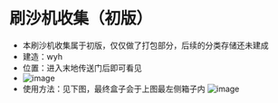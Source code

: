 # 刷沙机收集（初版）
- 本刷沙机收集属于初版，仅仅做了打包部分，后续的分类存储还未建成
- 建造：wyh
- 位置：进入末地传送门后即可看见
- ![image](https://github.com/user-attachments/assets/1fd99b80-7b3e-4ff9-b007-06193111b2df)
- 使用方法：见下图，最终盒子会于上图最左侧箱子内
![image](https://github.com/user-attachments/assets/39a4ee4a-aec0-45b7-a9e7-8f9ea96fd90c)
